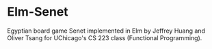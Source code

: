 # Elm-Senet
Egyptian board game Senet implemented in Elm  by Jeffrey Huang and Oliver Tsang for UChicago's CS 223 class (Functional Programming).
